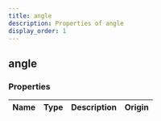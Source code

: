 ```yaml
---
title: angle
description: Properties of angle
display_order: 1
---
```


## angle

### Properties

| Name | Type | Description | Origin |
|------|------|-------------|--------|

